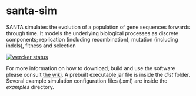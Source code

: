 # santa-sim

SANTA simulates the evolution of a population of gene sequences
forwards through time. It models the underlying biological processes
as discrete components; replication (including recombination),
mutation (including indels), fitness and selection

[![wercker status](https://app.wercker.com/status/0fa06c11d47c043962dfb79cbe7a9c45/s/ "wercker status")](https://app.wercker.com/project/byKey/0fa06c11d47c043962dfb79cbe7a9c45)

For more information on how to download, build and use the software please consult [the wiki](https://github.com/santa-dev/santa-sim/wiki). A prebuilt executable jar file is inside the _dist_ folder. Several example simulation configuration files (.xml) are inside the _examples_ directory. 


